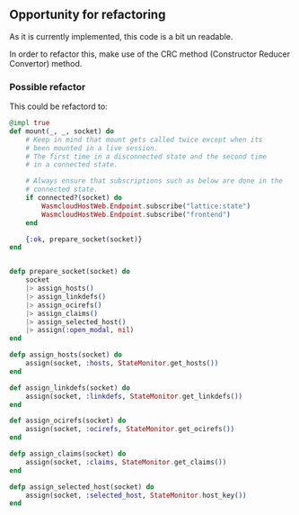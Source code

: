 ## Opportunity for refactoring

As it is currently implemented, this code is a bit un readable.

In order to refactor this, make use of the CRC method (Constructor Reducer Convertor) method.

### Possible refactor

This could be refactord to:

```elixir
@impl true
def mount(_, _, socket) do
    # Keep in mind that mount gets called twice except when its
    # been mounted in a live session.
    # The first time in a disconnected state and the second time
    # in a connected state.

    # Always ensure that subscriptions such as below are done in the
    # connected state.
    if connected?(socket) do
        WasmcloudHostWeb.Endpoint.subscribe("lattice:state")
        WasmcloudHostWeb.Endpoint.subscribe("frontend")
    end

    {:ok, prepare_socket(socket)}
end


defp prepare_socket(socket) do
    socket
    |> assign_hosts()
    |> assign_linkdefs()
    |> assign_ocirefs()
    |> assign_claims()
    |> assign_selected_host()
    |> assign(:open_modal, nil)
end

defp assign_hosts(socket) do
    assign(socket, :hosts, StateMonitor.get_hosts())
end

def assign_linkdefs(socket) do
    assign(socket, :linkdefs, StateMonitor.get_linkdefs())
end

def assign_ocirefs(socket) do
    assign(socket, :ocirefs, StateMonitor.get_ocirefs())
end

defp assign_claims(socket) do
    assign(socket, :claims, StateMonitor.get_claims())
end

defp assign_selected_host(socket) do
    assign(socket, :selected_host, StateMonitor.host_key())
end


```
